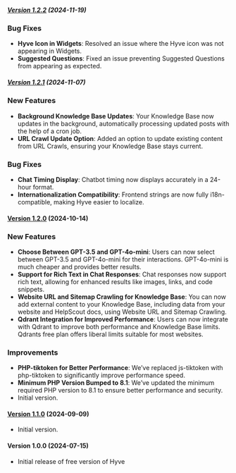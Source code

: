 ##### [Version 1.2.2](https://github.com/Codeinwp/hyve-lite/compare/v1.2.1...v1.2.2) (2024-11-19)

### Bug Fixes
- **Hyve Icon in Widgets**: Resolved an issue where the Hyve icon was not appearing in Widgets.
- **Suggested Questions**: Fixed an issue preventing Suggested Questions from appearing as expected.

##### [Version 1.2.1](https://github.com/Codeinwp/hyve-lite/compare/v1.2.0...v1.2.1) (2024-11-07)

### New Features
- **Background Knowledge Base Updates**: Your Knowledge Base now updates in the background, automatically processing updated posts with the help of a cron job.
- **URL Crawl Update Option**: Added an option to update existing content from URL Crawls, ensuring your Knowledge Base stays current.

### Bug Fixes
- **Chat Timing Display**: Chatbot timing now displays accurately in a 24-hour format.
- **Internationalization Compatibility**: Frontend strings are now fully i18n-compatible, making Hyve easier to localize.

#### [Version 1.2.0](https://github.com/Codeinwp/hyve-lite/compare/v1.1.0...v1.2.0) (2024-10-14)

### New Features
- **Choose Between GPT-3.5 and GPT-4o-mini**: Users can now select between GPT-3.5 and GPT-4o-mini for their interactions. GPT-4o-mini is much cheaper and provides better results.
- **Support for Rich Text in Chat Responses**: Chat responses now support rich text, allowing for enhanced results like images, links, and code snippets.
- **Website URL and Sitemap Crawling for Knowledge Base**: You can now add external content to your Knowledge Base, including data from your website and HelpScout docs, using Website URL and Sitemap Crawling.
- **Qdrant Integration for Improved Performance**: Users can now integrate with Qdrant to improve both performance and Knowledge Base limits. Qdrants free plan offers liberal limits suitable for most websites.

### Improvements
- **PHP-tiktoken for Better Performance**: We’ve replaced js-tiktoken with php-tiktoken to significantly improve performance speed.
- **Minimum PHP Version Bumped to 8.1**: We’ve updated the minimum required PHP version to 8.1 to ensure better performance and security.
- Initial version.

#### [Version 1.1.0](https://github.com/Codeinwp/hyve-lite/compare/v1.0.0...v1.1.0) (2024-09-09)

- Initial version.

####   Version 1.0.0 (2024-07-15)

- Initial release of free version of Hyve
